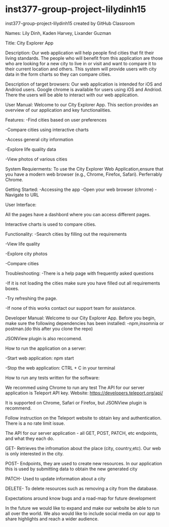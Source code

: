 # inst377-group-project-lilydinh15
inst377-group-project-lilydinh15 created by GitHub Classroom

Names: Lily Dinh, Kaden Harvey, Lixander Guzman

Title: City Explorer App

Description: Our web application will help people find cities that fit their living standards. The people who will benefit from this application are those who are looking for a new city to live in or visit and want to compare it to their current location and others. This system will provide users with city data in the form charts so they can compare cities.

Description of target browsers: Our web application is intended for iOS and Andriod users. Google chrome is available for users using iOS and Andriod. There the users will be able to interact with our web application.

 User Manual: Welcome to our City Explorer App. This section provides an overview of our application and key functionalities.

 Features:
 -Find cities based on user preferences

 -Compare cities using interactive charts

 -Access general city information

 -Explore life quality data

 -View photos of various cities

 System Requierments:
 To use the City Explorer Web Application,ensure that you have a modern web browser (e.g., Chrome, Firefox, Safari). Perferrably Chrome.

 Getting Started:
 -Accessing the app
    -Open your web browser (chrome)
    -Navigate to URL

User Interface:

All the pages have a dashbord where you can access different pages.

Interactive charts is used to compare cities.

Functionality:
-Search cities by filling out the requirements

-View life quality 

-Explore city photos

-Compare cities

Troubleshooting:
-There is a help page with frequently asked questions 

-If it is not loading the cities make sure you have filled out all requirements boxes.

-Try refreshing the page.

-If none of this works contact our support team for assistance.



Developer Manual: Welcome to our City Explorer App. Before you begin, make sure the following dependencies has been installed: -npm,insomnia or postman.(do this after you clone the repo)

JSONView plugin is also reccomend.


How to run the application on a server:

-Start web application: npm start

-Stop the web application: CTRL + C in your terminal 

How to run any tests written for the software:

We recommed using Chrome to run any test
The API for our server application is Teleport API key.
Website: https://developers.teleport.org/api/

It is supported on Chrome, Safari or Firefox, but JSONView plugin is recommend.

Follow instruction on the Teleport website to obtain key and authentication. There is a no rate limit issue.

The API for our server application - all GET, POST, PATCH, etc endpoints, and what they each do.

GET- Retrieves the infromation about the place (city, country,etc). Our web is only interested in the city.

POST- Endpoints, they are used to create new resources. In our application this is used by submitting data to obtain the new generated city

PATCH- Used to update information about a city 

DELETE- To delete resources such as removing a city from the database.

Expectations around know bugs and a road-map for future development

In the future we would like to expand and make our website be able to run all over the world. We also would like to include social media on our app to share highlights and reach a wider audience.

